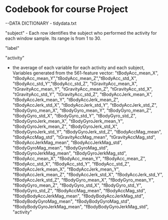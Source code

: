 # Codebook for course Project


--DATA DICTIONARY - tidydata.txt

"subject"
      - Each row identifies the subject who performed the activity for each window sample. Its range is from 1 to 30.



"label"


"activity"




- the average of each variable for each activity and each subject, Variables generated from the 561-feature vector:
                        "tBodyAcc_mean_X",  "tBodyAcc_mean_Y","tBodyAcc_mean_Z","tBodyAcc_std_X", "tBodyAcc_std_Y","tBodyAcc_std_Z", 
                        "tGravityAcc_mean_X", "tGravityAcc_mean_Y", "tGravityAcc_mean_Z", "tGravityAcc_std_X", "tGravityAcc_std_Y", "tGravityAcc_std_Z",
                        "tBodyAccJerk_mean_X", "tBodyAccJerk_mean_Y", "tBodyAccJerk_mean_Z", "tBodyAccJerk_std_X", "tBodyAccJerk_std_Y", "tBodyAccJerk_std_Z",
                        "tBodyGyro_mean_X", "tBodyGyro_mean_Y", "tBodyGyro_mean_Z", "tBodyGyro_std_X", "tBodyGyro_std_Y", "tBodyGyro_std_Z",
                        "tBodyGyroJerk_mean_X", "tBodyGyroJerk_mean_Y", "tBodyGyroJerk_mean_Z", "tBodyGyroJerk_std_X", "tBodyGyroJerk_std_Y", "tBodyGyroJerk_std_Z",
                        "tBodyAccMag_mean", "tBodyAccMag_std",
                        "tGravityAccMag_mean", "tGravityAccMag_std",
                        "tBodyAccJerkMag_mean", "tBodyAccJerkMag_std",
                        "tBodyGyroMag_mean", "tBodyGyroMag_std",
                        "tBodyGyroJerkMag_mean", "tBodyGyroJerkMag_std",
                        "fBodyAcc_mean_X", "fBodyAcc_mean_Y", "fBodyAcc_mean_Z", "fBodyAcc_std_X", "fBodyAcc_std_Y", "fBodyAcc_std_Z",
                        "fBodyAccJerk_mean_X", "fBodyAccJerk_mean_Y", "fBodyAccJerk_mean_Z", "fBodyAccJerk_std_X", "fBodyAccJerk_std_Y", "fBodyAccJerk_std_Z",
                        "fBodyGyro_mean_X", "fBodyGyro_mean_Y", "fBodyGyro_mean_Z", "fBodyGyro_std_X", "fBodyGyro_std_Y", "fBodyGyro_std_Z",
                        "fBodyAccMag_mean", "fBodyAccMag_std",
                        "fBodyBodyAccJerkMag_mean", "fBodyBodyAccJerkMag_std",
                        "fBodyBodyGyroMag_mean", "fBodyBodyGyroMag_std",
                        "fBodyBodyGyroJerkMag_mean", "fBodyBodyGyroJerkMag_std",
                        "activity"
